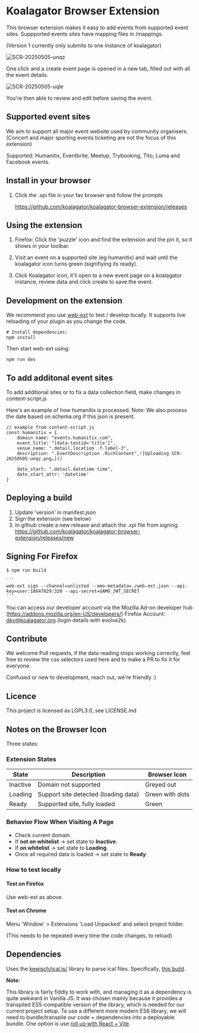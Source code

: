 # Koalagator Browser Extension

This browser extension makes it easy to add events from supported event sites.
Suppported events sites have mapping files in /mappings.

(Version 1 currently only submits to one instance of koalagator)

![SCR-20250505-unqz](https://github.com/user-attachments/assets/23706983-0989-43cd-9115-00f0e71bc57a)

One click and a create event page is opened in a new tab, filled out with all the event details.

![SCR-20250505-uqle](https://github.com/user-attachments/assets/318ecf45-0728-4f1c-918b-505dd831cdf0)

You're then able to review and edit before saving the event.

## Supported event sites

We aim to support all major event website used by community organisers.
(Concert and major sporting events ticketing are not the focus of this extension)

Supported: Humanitix, Eventbrite, Meetup, Trybooking, Tito, Luma and Facebook events.


## Install in your browser

1. Click the .xpi file in your fav browser and follow the prompts

    https://github.com/koalagator/koalagator-browser-extension/releases

## Using the extension

1. Firefox: Click the 'puzzle' icon and find the extension and the pin it, so it shows in your toolbar.

2. Visit an event on a supported site (eg humanitix) and wait until the koalagator icon turns green (signifiying its ready).

3. Click Koalagator icon, it'll open to a new event page on a koalagator instance, review data and click create to save the event.

## Development on the extension

We recommend you use [web-ext](https://github.com/mozilla/web-ext) to test / develop locally.
It supports live reloading of your plugin as you change the code.

```
# Install dependencies:
npm install
```

Then start web-ext using:

```
npm run dev
```

## To add additonal event sites

To add additional sites or to fix a data collection field, make changes in content-script.js

Here's an example of how humanitix is processed. Note: We also process the date based on schema.org if this json is present.

    // example from content-script.js
    const humanitix = {
        domain_name: "events.humanitix.com",
        event_title: "[data-testid='title']",
        venue_name: ".detail.location .f-label-3",
        description: ".EventDescription .RichContent",![Uploading SCR-20250505-unqz.png…]()

        date_start: ".detail.datetime time",
        date_start_attr: 'datetime'
    }

## Deploying a build

1. Update 'version' in manifest.json
2. Sign the extension (see below)
3. In github create a new release and attach the .xpi file from signing.
   https://github.com/koalagator/koalagator-browser-extension/releases/new

## Signing For Firefox

    $ npm run build 

    ```
    web-ext sign --channel=unlisted --amo-metadata=./web-ext.json --api-key=user:18647829:320 --api-secret=$AMO_JWT_SECRET
    ```

You can access our developer account via the Mozilla Ad-on developer hub (https://addons.mozilla.org/en-US/developers/)
Firefox Account: dev@koalagator.org (login details with evolve2k).

## Contribute

We welcome Pull requests, if the data reading stops working correctly, feel free to review the css selectors used here and to make a PR to fix it for everyone.

Confused or new to development, reach out, we're friendly :)

## Licence

This project is licensed as LGPL3.0, see LICENSE.md

## Notes on the Browser Icon

Three states:

### Extension States

| State    | Description                          | Browser Icon    |
| -------- | ------------------------------------ | --------------- |
| Inactive | Domain not supported                 | Greyed out      |
| Loading  | Support site detected (loading data) | Green with dots |
| Ready    | Supported site, fully loaded         | Green           |

### Behavior Flow When Visiting A Page

- Check current domain.
- If **not on whitelist** → set state to **Inactive**.
- If **on whitelist** → set state to **Loading**.
- Once all required data is loaded → set state to **Ready**.

### How to test locally

#### Test on Firefox

Use web-ext as above.

#### Test on Chrome

Menu 'Window' > Extensions
'Load Unpacked' and select project folder.

(This needs to be repeated every time the code changes, to reload)

## Dependencies

Uses the [kewisch/ical.js/](https://github.com/kewisch/ical.js/) library to parse ical files. Specifically,
[this build](https://unpkg.com/ical.js@2.1.0/dist/ical.es5.min.cjs).

**Note:**

This library is fairly fiddly to work with, and managing it as a dependency is quite awkward in Vanilla JS.
It was chosen mainly because it provides a transpiled ES5-compatible version of the library,
which is needed for our current project setup. To use a different more modern ES6 library, we will need to
bundle/transpile our code + dependencies into a deployable bundle.
One option is use [roll up with React + Vite](https://github.com/5tigerjelly/chrome-extension-react-template).
